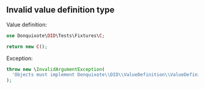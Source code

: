 ## Invalid value definition type

Value definition:

```php
use Donquixote\DID\Tests\Fixtures\C;

return new C(); 
```

Exception:

```php
throw new \InvalidArgumentException(
  'Objects must implement Donquixote\\DID\\ValueDefinition\\ValueDefinitionInterface. Found Donquixote\\DID\\Tests\\Fixtures\\C object.',
);
```
